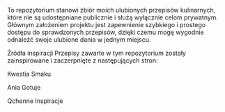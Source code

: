 To repozytorium stanowi zbiór moich ulubionych przepisów kulinarnych, które nie są udostępniane publicznie i służą wyłącznie celom prywatnym. 
Głównym założeniem projektu jest zapewnienie szybkiego i prostego dostępu do sprawdzonych przepisów, dzięki czemu mogę wygodnie odnaleźć swoje ulubione dania w jednym miejscu.

Źródła inspiracji
Przepisy zawarte w tym repozytorium zostały zainspirowane i zaczerpnięte z następujących stron:

Kwestia Smaku

Ania Gotuje

Qchenne Inspiracje
